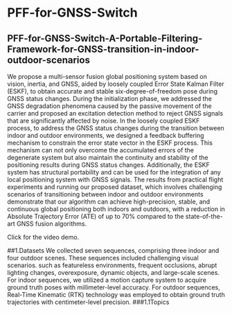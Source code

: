 # PFF-for-GNSS-Switch
## PFF-for-GNSS-Switch-A-Portable-Filtering-Framework-for-GNSS-transition-in-indoor-outdoor-scenarios
We propose a multi-sensor fusion global positioning system based on vision, inertia, and GNSS, aided by loosely coupled Error State Kalman Filter (ESKF), to obtain accurate and stable six-degree-of-freedom pose during GNSS status changes. During the initialization phase, we addressed the GNSS degradation phenomena caused by the passive movement of the carrier and proposed an excitation detection method to reject GNSS signals that are significantly affected by noise. In the loosely coupled ESKF process, to address the GNSS status changes during the transition between indoor and outdoor environments, we designed a feedback buffering mechanism to constrain the error state vector in the ESKF process. This mechanism can not only overcome the accumulated errors of the degenerate system but also maintain the continuity and stability of the positioning results during GNSS status changes. Additionally, the ESKF system has structural portability and can be used for the integration of any local positioning system with GNSS signals. The results from practical flight experiments and running our proposed dataset, which involves challenging scenarios of transitioning between indoor and outdoor environments demonstrate that our algorithm can achieve high-precision, stable, and continuous global positioning both indoors and outdoors, with a reduction in Absolute Trajectory Error (ATE) of up to 70\% compared to the state-of-the-art GNSS fusion algorithms.

Click for the video demo.

##1.Datasets
We collected seven sequences, comprising three indoor and four outdoor scenes. These sequences included challenging visual scenarios. such as featureless environments, frequent occlusions, abrupt lighting changes, overexposure, dynamic objects, and large-scale scenes. For indoor sequences, we utilized a motion capture system to acquire ground truth poses with millimeter-level accuracy. For outdoor sequences, Real-Time Kinematic (RTK) technology was employed to obtain ground truth trajectories with centimeter-level precision.
###1.1Topics
